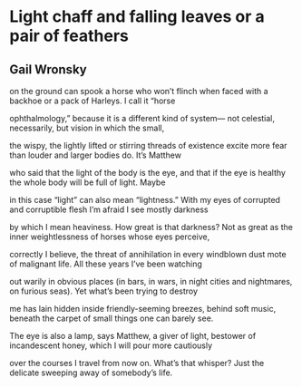 # Light chaff and falling leaves or a pair of feathers
## Gail Wronsky
on the ground can spook a horse who won’t flinch when faced
with a backhoe or a pack of Harleys. I call it “horse

ophthalmology,” because it is a different kind of system—
not celestial, necessarily, but vision in which the small,

the wispy, the lightly lifted or stirring threads of existence
excite more fear than louder and larger bodies do. It’s Matthew

who said that the light of the body is the eye, and that if
the eye is healthy the whole body will be full of light. Maybe

in this case “light” can also mean “lightness.” With my eyes of
corrupted and corruptible flesh I’m afraid I see mostly darkness

by which I mean heaviness. How great is that darkness? Not
as great as the inner weightlessness of horses whose eyes perceive,

correctly I believe, the threat of annihilation in every windblown
dust mote of malignant life. All these years I’ve been watching

out warily in obvious places (in bars, in wars, in night cities and
nightmares, on furious seas). Yet what’s been trying to destroy

me has lain hidden inside friendly-seeming breezes, behind
soft music, beneath the carpet of small things one can barely see.

The eye is also a lamp, says Matthew, a giver of light, bestower
of incandescent honey, which I will pour more cautiously

over the courses I travel from now on. What’s that whisper?
Just the delicate sweeping away of somebody’s life.